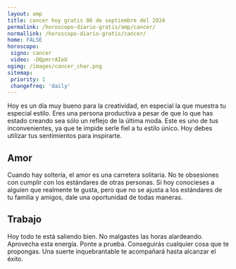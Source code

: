 ```yaml
---
layout: amp
title: cancer hoy gratis 06 de septiembre del 2024 
permalink: /horoscopo-diario-gratis/amp/cancer/
normallink: /horoscopo-diario-gratis/cancer/
home: FALSE
horoscopo:
 signo: cancer
 video: -DQpmrrAIeU
ogimg: /images/cancer_char.png
sitemap:
 priority: 1
 changefreq: 'daily'
---
```



Hoy es un día muy bueno para la creatividad, en especial la que muestra tu especial estilo. Eres una persona productiva a pesar de que lo que has estado creando sea sólo un reflejo de la última moda. Este es uno de tus inconvenientes, ya que te impide serle fiel a tu estilo único. Hoy debes utilizar tus sentimientos para inspirarte.

## Amor

Cuando hay soltería, el amor es una carretera solitaria. No te obsesiones con cumplir con los estándares de otras personas. Si hoy conocieses a alguien que realmente te gusta, pero que no se ajusta a los estándares de tu familia y amigos, dale una oportunidad de todas maneras.

## Trabajo

Hoy todo te está saliendo bien. No malgastes las horas alardeando. Aprovecha esta energía. Ponte a prueba. Conseguirás cualquier cosa que te propongas. Una suerte inquebrantable te acompañará hasta alcanzar el éxito.